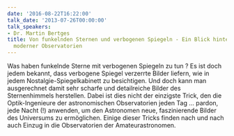 ```yaml
---
date: '2016-08-22T16:22:00'
talk_date: '2013-07-26T00:00:00'
talk_speakers:
- Dr. Martin Bertges
title: Von funkelnden Sternen und verbogenen Spiegeln - Ein Blick hinter die Kulissen
  moderner Observatorien
---
```

Was haben funkelnde Sterne mit verbogenen Spiegeln zu tun ? Es ist doch jedem bekannt, dass verbogene Spiegel verzerrte Bilder liefern, wie in jedem Nostalgie-Spiegelkabinett zu besichtigen. Und doch kann man ausgerechnet damit sehr scharfe und detailreiche Bilder des Sternenhimmels herstellen. Dabei ist dies nicht der einzigste Trick, den die Optik-Ingenieure der astronomischen Observatorien jeden Tag … pardon, jede Nacht (!) anwenden, um den Astronomen neue, faszinierende Bilder des Universums zu ermöglichen. Einige dieser Tricks finden nach und nach auch Einzug in die Observatorien der Amateurastronomen.

